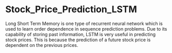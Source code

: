 # Stock_Price_Prediction_LSTM
Long Short Term Memory is one type of recurrent neural network which is used to learn order dependence in sequence prediction problems. Due to its capability of storing past information, LSTM is very useful in predicting stock prices. This is because the prediction of a future stock price is dependent on the previous prices.
